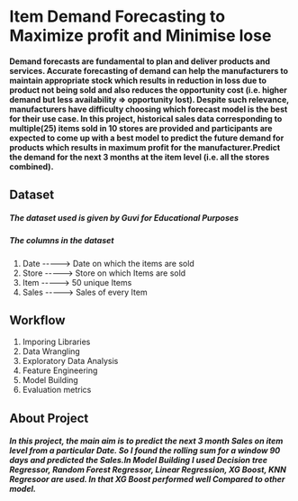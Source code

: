 # Item Demand Forecasting to Maximize profit and Minimise lose
#### Demand forecasts are fundamental to plan and deliver products and services. Accurate forecasting of demand can help the manufacturers to maintain appropriate stock which results in reduction in loss due to product not being sold and also reduces the opportunity cost (i.e. higher demand but less availability => opportunity lost). Despite such relevance, manufacturers have difficulty choosing which forecast model is the best for their use case. In this project, historical sales data corresponding to multiple(25) items sold in 10 stores are provided and participants are expected to come up with a best model to predict the future demand for products which results in maximum profit for the manufacturer.Predict the demand for the next 3 months at the item level (i.e. all the stores combined).


## Dataset
##### The dataset used is given by Guvi for Educational Purposes
##### The columns in the dataset
1. Date  -----> Date on which the items are sold
2. Store -----> Store on which Items are sold
3. Item  -----> 50 unique Items
4. Sales -----> Sales of every Item

## Workflow
1. Imporing Libraries
2. Data Wrangling
3. Exploratory Data Analysis
4. Feature Engineering
5. Model Building
6. Evaluation metrics

## About Project
##### In this project, the main aim is to predict the next 3 month Sales on item level from a particular Date. So I found the rolling sum for a window 90 days and predicted the Sales.In Model Building I used Decision tree Regressor, Random Forest Regressor, Linear Regression, XG Boost, KNN Regresoor are used. In that XG Boost performed well Compared to other model.





